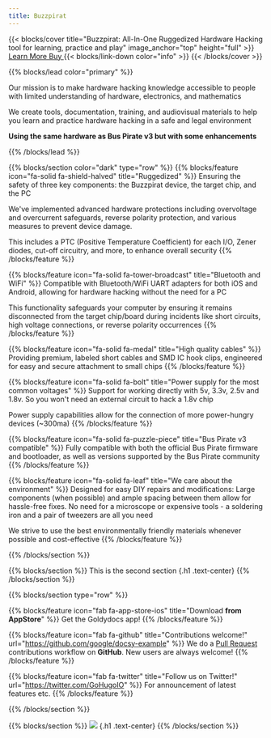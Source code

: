 ```yaml
---
title: Buzzpirat
---
```


{{< blocks/cover title="Buzzpirat: All-In-One Ruggedized Hardware Hacking tool for learning, practice and play" image_anchor="top" height="full" >}}
<a class="btn btn-lg btn-primary me-3 mb-4" href="/docs/">
  Learn More </i>
</a>
<a class="btn btn-lg btn-secondary me-3 mb-4" href="https://fr33project.org/buzz.php" target="_blank" rel="noopener noreferrer">
  Buy <i class="fa fa-external-link ms-2"></i>
</a>
{{< blocks/link-down color="info" >}}
{{< /blocks/cover >}}


{{% blocks/lead color="primary" %}}

Our mission is to make hardware hacking knowledge accessible to people with limited understanding of hardware, electronics, and mathematics

We create tools, documentation, training, and audiovisual materials to help you learn and practice hardware hacking in a safe and legal environment

**Using the same hardware as Bus Pirate v3 but with some enhancements**

{{% /blocks/lead %}}

{{% blocks/section color="dark" type="row" %}}
{{% blocks/feature icon="fa-solid fa-shield-halved" title="Ruggedized" %}}
Ensuring the safety of three key components: the Buzzpirat device, the target chip, and the PC

We've implemented advanced hardware protections including overvoltage and overcurrent safeguards, reverse polarity protection, and various measures to prevent device damage. 

This includes a PTC (Positive Temperature Coefficient) for each I/O, Zener diodes, cut-off circuitry, and more, to enhance overall security
{{% /blocks/feature %}}

{{% blocks/feature icon="fa-solid fa-tower-broadcast" title="Bluetooth and WiFi" %}}
Compatible with Bluetooth/WiFi UART adapters for both iOS and Android, allowing for hardware hacking without the need for a PC

This functionality safeguards your computer by ensuring it remains disconnected from the target chip/board during incidents like short circuits, high voltage connections, or reverse polarity occurrences
{{% /blocks/feature %}}


{{% blocks/feature icon="fa-solid fa-medal" title="High quality cables" %}}
Providing premium, labeled short cables and SMD IC hook clips, engineered for easy and secure attachment to small chips
{{% /blocks/feature %}}

{{% blocks/feature icon="fa-solid fa-bolt" title="Power supply for the most common voltages" %}}
Support for working directly with 5v, 3.3v, 2.5v and 1.8v. So you won't need an external circuit to hack a 1.8v chip

Power supply capabilities allow for the connection of more power-hungry devices (~300ma)
{{% /blocks/feature %}}

{{% blocks/feature icon="fa-solid fa-puzzle-piece" title="Bus Pirate v3 compatible" %}}
Fully compatible with both the official Bus Pirate firmware and bootloader, as well as versions supported by the Bus Pirate community
{{% /blocks/feature %}}


{{% blocks/feature icon="fa-solid fa-leaf" title="We care about the environment" %}}
Designed for easy DIY repairs and modifications: Large components (when possible) and ample spacing between them allow for hassle-free fixes. No need for a microscope or expensive tools - a soldering iron and a pair of tweezers are all you need

We strive to use the best environmentally friendly materials whenever possible and cost-effective
{{% /blocks/feature %}}


{{% /blocks/section %}}


{{% blocks/section %}}
This is the second section
{.h1 .text-center}
{{% /blocks/section %}}


{{% blocks/section type="row" %}}

{{% blocks/feature icon="fab fa-app-store-ios" title="Download **from AppStore**" %}}
Get the Goldydocs app!
{{% /blocks/feature %}}

{{% blocks/feature icon="fab fa-github" title="Contributions welcome!"
    url="https://github.com/google/docsy-example" %}}
We do a [Pull Request](https://github.com/google/docsy-example/pulls)
contributions workflow on **GitHub**. New users are always welcome!
{{% /blocks/feature %}}

{{% blocks/feature icon="fab fa-twitter" title="Follow us on Twitter!"
    url="https://twitter.com/GoHugoIO" %}}
For announcement of latest features etc.
{{% /blocks/feature %}}

{{% /blocks/section %}}


{{% blocks/section %}}
![](/mitlogo.png)
{.h1 .text-center}
{{% /blocks/section %}}